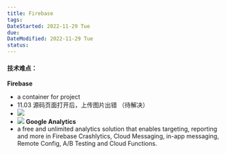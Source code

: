 ```yaml
---
title: Firebase
tags:
DateStarted: 2022-11-29 Tue
due:
DateModified: 2022-11-29 Tue
status:
---
```


#### 技术难点：

**Firebase**

- a container for project
- 11.03 源码页面打开后，上传图片出错 （待解决）
- ![](https://cdn.nlark.com/yuque/0/2022/png/29677165/1667485091901-9b2edcc3-fa69-4434-bcdd-49b89bf1d719.png)
- ![](https://cdn.nlark.com/yuque/0/2022/png/29677165/1667485197971-ff71d1f2-391b-4725-951f-6489f4002ccf.png)
  **Google Analytics**
- a free and unlimited analytics solution that enables targeting, reporting and more in Firebase Crashlytics, Cloud Messaging, in-app messaging, Remote Config, A/B Testing and Cloud Functions.
